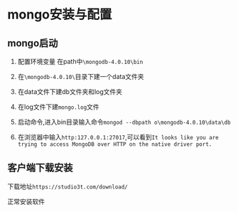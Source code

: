 # mongo安装与配置

## mongo启动

1. 配置环境变量 在path中`\mongodb-4.0.10\bin`
2. 在`\mongodb-4.0.10\`目录下建一个data文件夹
3. 在data文件下建db文件夹和log文件夹
4. 在log文件下建`mongo.log`文件
5. 启动命令,进入bin目录输入命令`mongod --dbpath o\mongodb-4.0.10\data\db`

6. 在浏览器中输入`http:127.0.0.1:27017`,可以看到`It looks like you are trying to access MongoDB over HTTP on the native driver port.`

## 客户端下载安装

下载地址`https://studio3t.com/download/`

正常安装软件